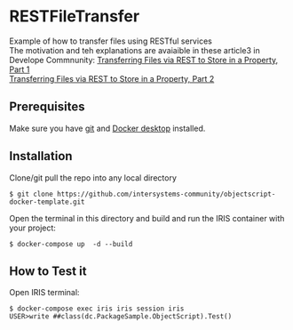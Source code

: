 # RESTFileTransfer
Example of how to transfer files using RESTful services     
The motivation and teh explanations are avaiaible in these article3 in Develope Commnunity:
[Transferring Files via REST to Store in a Property, Part 1](https://community.intersystems.com/post/transferring-files-rest-store-property-part-1)    
[Transferring Files via REST to Store in a Property, Part 2](https://community.intersystems.com/post/transferring-files-rest-store-property-part-2)

## Prerequisites
Make sure you have [git](https://git-scm.com/book/en/v2/Getting-Started-Installing-Git) and [Docker desktop](https://www.docker.com/products/docker-desktop) installed.
## Installation 
Clone/git pull the repo into any local directory
```
$ git clone https://github.com/intersystems-community/objectscript-docker-template.git
```
Open the terminal in this directory and build and run the IRIS container with your project:   
```
$ docker-compose up  -d --build
```

## How to Test it

Open IRIS terminal:

```
$ docker-compose exec iris iris session iris
USER>write ##class(dc.PackageSample.ObjectScript).Test()
```
